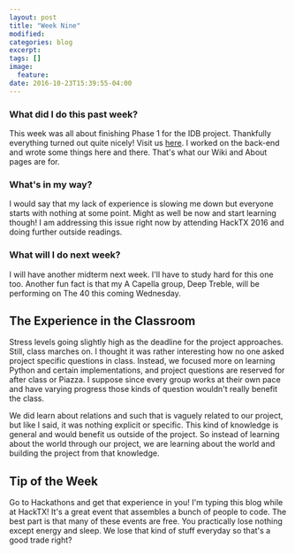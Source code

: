 ```yaml
---
layout: post
title: "Week Nine"
modified:
categories: blog
excerpt:
tags: []
image:
  feature:
date: 2016-10-23T15:39:55-04:00
---
```

### What did I do this past week?
This week was all about finishing Phase 1 for the IDB project. Thankfully everything turned out quite nicely! Visit us [here]. I worked on the back-end and wrote some things here and there. That's what our Wiki and About pages are for.

[here]: http://interswellar.me

### What's in my way?
I would say that my lack of experience is slowing me down but everyone starts with nothing at some point. Might as well be now and start learning though! I am addressing this issue right now by attending HackTX 2016 and doing further outside readings.

### What will I do next week?
I will have another midterm next week. I'll have to study hard for this one too. Another fun fact is that my A Capella group, Deep Treble, will be performing on The 40 this coming Wednesday.

## The Experience in the Classroom
Stress levels going slightly high as the deadline for the project approaches. Still, class marches on. I thought it was rather interesting how no one asked project specific questions in class. Instead, we focused more on learning Python and certain implementations, and project questions are reserved for after class or Piazza. I suppose since every group works at their own pace and have varying progress those kinds of question wouldn't really benefit the class. 

We did learn about relations and such that is vaguely related to our project, but like I said, it was nothing explicit or specific. This kind of knowledge is general and would benefit us outside of the project. So instead of learning about the world through our project, we are learning about the world and building the project from that knowledge.

## Tip of the Week
Go to Hackathons and get that experience in you! I'm typing this blog while at HackTX! It's a great event that assembles a bunch of people to code. The best part is that many of these events are free. You practically lose nothing except energy and sleep. We lose that kind of stuff everyday so that's a good trade right?

